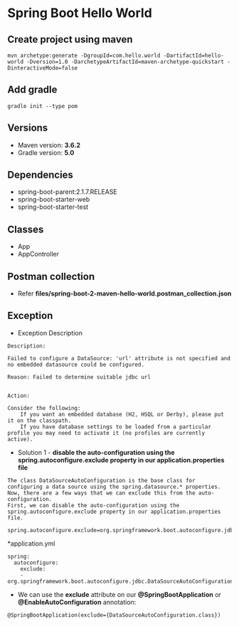 # Spring Boot Hello World

## Create project using maven
```
mvn archetype:generate -DgroupId=com.hello.world -DartifactId=hello-world -Dversion=1.0 -DarchetypeArtifactId=maven-archetype-quickstart -DinteractiveMode=false
```

## Add gradle
```
gradle init --type pom
```

## Versions
* Maven version: **3.6.2**
* Gradle version: **5.0**

## Dependencies
* spring-boot-parent:2.1.7.RELEASE
* spring-boot-starter-web
* spring-boot-starter-test

## Classes
* App
* AppController

## Postman collection
* Refer **files/spring-boot-2-maven-hello-world.postman_collection.json**

## Exception
* Exception Description
```
Description:

Failed to configure a DataSource: 'url' attribute is not specified and no embedded datasource could be configured.

Reason: Failed to determine suitable jdbc url


Action:

Consider the following:
	If you want an embedded database (H2, HSQL or Derby), please put it on the classpath.
	If you have database settings to be loaded from a particular profile you may need to activate it (no profiles are currently active).
```
* Solution 1 - **disable the auto-configuration using the spring.autoconfigure.exclude property in our application.properties file**
```
The class DataSourceAutoConfiguration is the base class for configuring a data source using the spring.datasource.* properties. 
Now, there are a few ways that we can exclude this from the auto-configuration. 
First, we can disable the auto-configuration using the spring.autoconfigure.exclude property in our application.properties file.

spring.autoconfigure.exclude=org.springframework.boot.autoconfigure.jdbc.DataSourceAutoConfiguration
```
*application.yml
```
spring:
  autoconfigure:
    exclude:
    - org.springframework.boot.autoconfigure.jdbc.DataSourceAutoConfiguration
```
* We can use the **exclude** attribute on our **@SpringBootApplication** or **@EnableAutoConfiguration** annotation:
```
@SpringBootApplication(exclude={DataSourceAutoConfiguration.class})
```